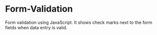 # Form-Validation
Form validation using JavaScript. It shows check marks next to the form fields when data entry is valid.
